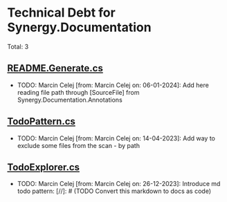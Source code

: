 ﻿# Technical Debt for Synergy.Documentation

Total: 3

## [README.Generate.cs](../../Docs/README.Generate.cs)
- TODO: Marcin Celej [from: Marcin Celej on: 06-01-2024]: Add here reading file path through [SourceFile] from Synergy.Documentation.Annotations

## [TodoPattern.cs](../../../Synergy.Documentation/Todos/Patterns/TodoPattern.cs)
- TODO: Marcin Celej [from: Marcin Celej on: 14-04-2023]: Add way to exclude some files from the scan - by path

## [TodoExplorer.cs](../../../Synergy.Documentation/Todos/TodoExplorer.cs)
- TODO: Marcin Celej [from: Marcin Celej on: 26-12-2023]: Introduce md todo pattern: [//]: # (TODO Convert this markdown to docs as code)
